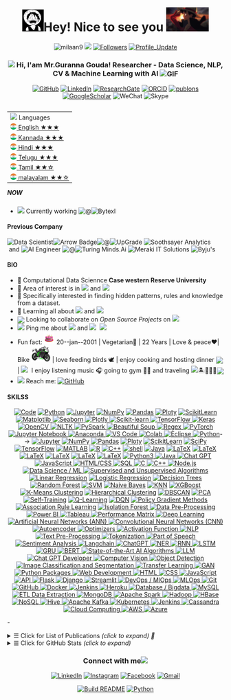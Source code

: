<h1 align="center"> <img src="https://github.com/Mouneshgouda/Mouneshgouda/blob/main/de061af8b29c72b745e3fd3f5e16d4ab.png" width="50"/>Hey! Nice to see you  <img src="https://github.com/Mouneshgouda/Mouneshgouda/blob/main/luffy-wano.gif" width="99"/></h1>

<p align="center"> 
    <img src="https://komarev.com/ghpvc/?username=milaan9" alt="milaan9"/>       
    <!--<a href="https://github.com/milaan9?tab=repositories" target="_blank"><img src="https://badges.pufler.dev/repos/milaan9" alt="Repos"/></a>--> 
    <!--<img src="https://badges.pufler.dev/years/milaan9" alt="Active_Years"/>-->  
    <!--<a href="https://github.com/milaan9/milaan9" target="_blank"><img src="https://badges.pufler.dev/commits/monthly/milaan9" alt="commits"/>--> 
    <a href="https://github.com/milaan9/milaan9/pulse" alt="Activity"><img src="https://img.shields.io/github/commit-activity/m/milaan9/milaan9" /></a>
    <a href="https://github.com/milaan9?tab=followers"><img alt="Followers" src="https://img.shields.io/github/followers/milaan9?color=4C1&logo=github"></a>
    <a href="https://github.com/milaan9/milaan9" target="_blank"><img alt="Profile_Update" src="https://img.shields.io/github/last-commit/milaan9/milaan9?label=Profile%20update&style=fflat-square"></a>
    <!--<a href="https://github.com/milaan9" target="_blank"><img alt="milaan9" src="https://badges.pufler.dev/visits/milaan9/milaan9?logo=GitHub&label=visits&color=success&logoColor=white&style=flat-square"/></a>-->
    <!--<img src="https://badges.pufler.dev/gists/milaan9" alt="milaan9"/>-->
    <!--<img src="https://readme-jokes.vercel.app/api" alt="milaan9"/>-->
</p> 


<h3 align="center"> 
    <img src="https://media.giphy.com/media/hvRJCLFzcasrR4ia7z/giphy.gif" width="21"></a> Hi, I'am Mr.Guranna Gouda! Researcher - Data Science, NLP, CV & Machine Learning with AI <img align="center" alt="GIF" width="30"  src="https://media.giphy.com/media/H6KusZ8pzxtyymblnE/giphy.gif" width="36"/>
</h3> 

<p align="center">   

</p> 
<p align="center"> 
    <a href="https://github.com/Gurupatil0003" target="_blank"><img alt="GitHub" src="https://img.shields.io/badge/-@Gurupatil0003-181717?style=flat-square&logo=GitHub&logoColor=white"></a>
    <a href="https://www.linkedin.com/in/guranna-gouda-039870228/" target="_blank"><img alt="LinkedIn" src="https://img.shields.io/badge/-Guranna Gouda-0077B5?style=flat-square&logo=Linkedin&logoColor=white"></a>
    <a href="https://www.researchgate.net/profile/Milan-Parmar" target="_blank"><img alt="ResearchGate" src="https://img.shields.io/badge/-Guranna&#8208;Gouda-00CCBB?style=flat-square&logo=ResearchGate&logoColor=white"></a>
    <a href="https://orcid.org/0000-0002-7596-407X" target="_blank"><img alt="ORCID" src="https://img.shields.io/badge/-Guranna Gouda0000&#8208;0002&#8208;7596&#8208;407X-A6CE39?style=flat-square&logo=ORCID&logoColor=white"></a>
    <a href="https://publons.com/researcher/3190369/milan-parmar" target="_blank"><img alt="publons" src="https://img.shields.io/badge/-Guranna Gouda-336699?style=flat-square&logo=PUBLONS&logoColor=white"></a>
    <a href="https://scholar.google.com/citations?user=TV396CYAAAAJ&hl=en" target="_blank"><img alt="GoogleScholar" src="https://img.shields.io/badge/-Guranna Gouda-4885ED?style=flat-square&logo=Google-Scholar&logoColor=white"></a>
    <img alt="WeChat" src="https://img.shields.io/badge/-Gurupatil0003-4C1?style=flat-square&logo=wechat&logoColor=white"></a>
    <img alt="Skype" src="https://img.shields.io/badge/Gurupatil0003-blue?flat-square&logo=skype&logoColor=white"></a>
     <!--<a href="https://scholar.google.com/citations?user=TV396CYAAAAJ&hl=en" target="_blank"><img alt="Portfolio" src="https://img.shields.io/badge/-portfolio-%23?colorB=orange&style=flat-square&logo=&logoColor=white"></a>-->
    <!--<a href="https://milaan9.github.io/" target="_blank"><img alt="Portfolio" src="https://img.shields.io/badge/portfolio-web-%23.svg?colorB=orange&style=flat&&logo=&logoColor=white%22"></a>-->
    <!--<img alt="WeChat" src="https://img.shields.io/static/v1?label=WeChat&message=milaanparmar9&color=7BB32E&logo=wechat"/>-->
    <!--<img alt="QQ" src="https://img.shields.io/badge/QQ -3086215265-0099ff?style=fflat-square&labelColor=FFD43B"></a>-->
    <!--<img alt="mobile" src="https://img.shields.io/badge/📱 -+8613756537093-white?style=fflat-square&labelColor=white"></a>-->
    <!--<a href="https://wa.me/+79041599690" target="_blank"><img alt="WhatssApp" src="https://img.shields.io/badge/WhatsApp-%25D366.svg?&style=flat-square&logo=whatsapp&logoColor=white"></a>-->
</p> 

<table align="right">
    <tr><td><img src="https://github.com/milaan9/milaan9/blob/main/3898082.svg" width="25"> Languages</a></td></tr>
    <tr><td><a href="README.md"><img src="https://github.com/Gurupatil0003/Gurupatil0003/blob/main/3909444.png" height="15"> English ★★★</a></td></tr>
    <tr><td><a href="README_pt.md"><img src="https://github.com/Gurupatil0003/Gurupatil0003/blob/main/3909444.png" height="15"> Kannada ★★★</a></td></tr>
    <tr><td><a href="README_pt.md"><img src="https://github.com/Gurupatil0003/Gurupatil0003/blob/main/3909444.png" height="15"> Hindi ★★★</a></td></tr>
    <tr><td><a href="README_pt.md"><img src="https://github.com/Gurupatil0003/Gurupatil0003/blob/main/3909444.png" height="15"> Telugu ★★★</a></td></tr>
    <tr><td><a href="README_pt.md"><img src="https://github.com/Gurupatil0003/Gurupatil0003/blob/main/3909444.png" height="15"> Tamil ★★☆</a></td></tr>
    <tr><td><a href="README_pt.md"><img src="https://github.com/Gurupatil0003/Gurupatil0003/blob/main/3909444.png" height="15"> malayalam ★★☆</a></td></tr>

</table>


##### NOW
- <img src="https://github.com/TheDudeThatCode/TheDudeThatCode/blob/master/Assets/Developer.gif" width="28"> Currently working <img alt="@" src="https://img.shields.io/badge/@-lightgrey?style=flat-square"><img alt="Bytexl" src="https://img.shields.io/badge/Bytexl-3498DB?style=flat-square"> 

#### Previous Company
<img alt="Data Scientist" src="https://img.shields.io/badge/-Data%20Scientist-4E4E4E?style=flat-square&logo=data&logoColor=white"><img alt="Arrow Badge" src="https://img.shields.io/badge/→-3498DB?style=flat-square"><img alt="@" src="https://img.shields.io/badge/@-lightgrey?style=flat-square"><img alt="UpGrade" src="https://img.shields.io/badge/UpGrade-3498DB?style=flat-square"> <img alt="Soothsayer Analytics" src="https://img.shields.io/badge/-Soothsayer%20Analytics-3498DB?style=flat-square&logo=data&logoColor=white">&nbsp;and&nbsp;<img alt="AI Engineer" src="https://img.shields.io/badge/-AI%20Engineer-3498DB?style=flat-square&logo=ai&logoColor=white">&nbsp;<img alt="@" src="https://img.shields.io/badge/@-lightgrey?style=flat-square"><img alt="Turing Minds.Ai" src="https://img.shields.io/badge/-Turing%20Minds.Ai-4DB6AC?style=flat-square&logo=ai&logoColor=white"> <img alt="Meraki IT Solutions" src="https://img.shields.io/badge/Meraki%20IT%20Solutions-3498DB?style=flat-square"> <img alt="Byju's" src="https://img.shields.io/badge/Byju's-3498DB?style=flat-square"></a>


#### BIO

- 🏢 Computational Data Sciennce **Case western Reserve University**
- 🔭 Area of interest is in <img src="https://img.shields.io/badge/Pattern Recognition-green"> and <img src="https://img.shields.io/badge/Anomaly Identification-red">
- 🎯 Specifically interested in finding hidden patterns, rules and knowledge from a dataset.
- 🌱 Learning all about <img src="https://img.shields.io/badge/Artificial Intelligence-brown"> and <img src="https://img.shields.io/badge/Cyber Security-008080">
- <img align ='center' width ='27' src='https://media.giphy.com/media/LnQjpWaON8nhr21vNW/giphy.gif'> Looking to collaborate on *Open Source Projects* on <img src="https://img.shields.io/badge/Machine Learning-blue">
- <img src="https://github.com/SP-XD/SP-XD/blob/main/images/message.gif?raw=true" width="25"/> Ping me about <img src="https://img.shields.io/badge/Data Mining-yellow"> and <img src="https://img.shields.io/badge/Data Visualization-purple">
&nbsp;<img src="https://github.com/SP-XD/SP-XD/blob/main/images/lightning.gif?raw=true" width="12"/>&nbsp;&nbsp;
- Fun fact: <img src="https://github.com/Mouneshgouda/Mouneshgouda/blob/main/1307b8153968f6e9ce1020db5bab41e7.gif" width="25"/> 20--jan--2001 | Vegetarian🌿 | 22 Years | Love & peace❤️| Bike <img src="https://github.com/Gurupatil0003/Gurupatil0003/blob/main/Motorcycle-Bike.png" width="45"/>
 | love feeding birds 🕊 | enjoy cooking and hosting dinner <img align ='center' width ='20' src='https://media2.giphy.com/media/UQDSBzfyiBKvgFcSTw/giphy.gif?cid=ecf05e47p3cd513axbek3f56ti3jzizq8hincw20jauyyfyw&rid=giphy.gif'> |
 <img src="https://emojis.slackmojis.com/emojis/images/1621024394/39092/cat-roll.gif?1621024394" width="20" />&nbsp; I enjoy listening music 🎧 going to gym 🏋️‍♂️  and traveling <img src="https://media.giphy.com/media/VgCDAzcKvsR6OM0uWg/giphy.gif" width="30">🏝️🗻🌄🗿<img align ='center' width ='20' src="https://github.com/TheDudeThatCode/TheDudeThatCode/blob/master/Assets/Earth.gif" width="18">
- <img src="https://github.com/SP-XD/SP-XD/blob/main/images/letterbox.gif?raw=true" width="25"/> Reach me: <a href="mailto:gurupatil327@gmail.com" target="_blank"><img alt="GitHub" src="https://img.shields.io/badge/-gurupatil327@gmail.com-c14438?style=flat-square&logo=Gmail&logoColor=white"></a>


#### SKILSS
<p align="center">
    <a href="https://github.com/milaan9?tab=repositories" target="_blank"><img alt="Code" src="https://img.shields.io/badge/-code-000000?style=flat-square&logo=Plex&logoColor=white"></a>
    <a href="https://github.com/milaan9?tab=repositories&language=python" target="_blank"><img alt="Python" src="https://img.shields.io/badge/Python-FFD43B?style=flat-square&logo=python&logoColor=darkgreen"></a>
    <!--<a href="https://github.com/milaan9?tab=repositories&language=python" target="_blank"><img alt="Python" src="https://img.shields.io/badge/Python-★★★-lightgrey?style=flat-square&labelColor=FFD43B&logo=python&logoColor=darkgreen"></a>-->
    <a href="https://github.com/milaan9?tab=repositories&language=Jupyter Notebook" target="_blank"><img alt="Jupyter" src="https://img.shields.io/badge/Jupyter-F37626.svg?&style=flat-square&logo=Jupyter&logoColor=white"></a>
    <a href="https://github.com/Mouneshgouda" target="_blank"><img alt="NumPy" src="https://img.shields.io/badge/Numpy-777BB4?style=flat-square&logo=numpy&logoColor=white"></a>
    <a href="https://github.com/milaan9/10_Python_Pandas_Module" target="_blank"><img alt="Pandas" src="https://img.shields.io/badge/Pandas-2C2D72?style=flat-square&logo=pandas&logoColor=white"></a>
    <a href="https://github.com/milaan9/11_Python_Matplotlib_Module" target="_blank"><img alt="Ploty" src="https://img.shields.io/badge/Plotly-%233F4F75?style=flat-square&logo=plotly&logoColor=white"></a>
    <a href="https://github.com/milaan9/Python_Decision_Tree_and_Random_Forest" target="_blank"><img alt="ScikitLearn" src="https://img.shields.io/badge/scikit_learn-F7931E?style=flat-square&logo=scikit-learn&logoColor=white"></a>

<!-- Example for Matplotlib -->
<a href="https://github.com/Gurupatil0003" target="_blank">
<img alt="Matplotlib" src="https://img.shields.io/badge/-Matplotlib-11557C?style=flat-square&logo=matplotlib&logoColor=white">
</a>

<!-- Example for Seaborn -->
<a href="https://github.com/Gurupatil0003" target="_blank"> 
<img alt="Seaborn" src="https://img.shields.io/badge/-Seaborn-4EABD1?style=flat-square&logo=seaborn&logoColor=white">
</a>

<!-- Example for Plotly -->
<a href="https://github.com/Gurupatil0003" target="_blank">
<img alt="Plotly" src="https://img.shields.io/badge/-Plotly-3F4F75?style=flat-square&logo=plotly&logoColor=white">
</a>

<!-- Example for Scikit-learn -->
<a href="https://github.com/Gurupatil0003" target="_blank">
<img alt="Scikit-learn" src="https://img.shields.io/badge/-Scikit%20Learn-F7931E?style=flat-square&logo=scikit-learn&logoColor=white">
</a>

<!-- Example for TensorFlow -->
<a href="#" target="_blank">
<img alt="TensorFlow" src="https://img.shields.io/badge/-TensorFlow-FF6F61?style=flat-square&logo=tensorflow&logoColor=white">
</a>

<!-- Example for Keras -->
<a href="https://github.com/Gurupatil0003" target="_blank">
<img alt="Keras" src="https://img.shields.io/badge/-Keras-D00000?style=flat-square&logo=keras&logoColor=white">
</a>

<!-- Example for OpenCV -->
<a href="https://github.com/Gurupatil0003" target="_blank">
<img alt="OpenCV" src="https://img.shields.io/badge/-OpenCV-5C3EE8?style=flat-square&logo=opencv&logoColor=white">
</a>


<!-- Example for NLTK -->
<a href="https://github.com/Gurupatil0003" target="_blank">
<img alt="NLTK" src="https://img.shields.io/badge/-NLTK-4E4E4E?style=flat-square&logo=nltk&logoColor=white">
</a>

<!-- Example for PySpark -->
<a href="https://github.com/Gurupatil0003" target="_blank">
<img alt="PySpark" src="https://img.shields.io/badge/-PySpark-E25A1C?style=flat-square&logo=apache-spark&logoColor=white">
</a>

<!-- Example for Beautiful Soup -->
<a href="https://github.com/Gurupatil0003" target="_blank">
  <img alt="Beautiful Soup" src="https://img.shields.io/badge/-Beautiful%20Soup-4E4E4E?style=flat-square&logo=python&logoColor=white">
</a>

<!-- Example for Regex -->
<a href="https://github.com/Gurupatil0003" target="_blank">
  <img alt="Regex" src="https://img.shields.io/badge/-Regex-4E4E4E?style=flat-square&logo=python&logoColor=white">
</a>

<!-- Example for PyTorch -->
<a href="https://github.com/Gurupatil0003" target="_blank">
  <img alt="PyTorch" src="https://img.shields.io/badge/-PyTorch-EE4C2C?style=flat-square&logo=pytorch&logoColor=white">
</a>

<!-- Example for Jupyter Notebook -->
<a href="https://github.com/Gurupatil0003" target="_blank">
  <img alt="Jupyter Notebook" src="https://img.shields.io/badge/-Jupyter%20Notebook-F37626?style=flat-square&logo=jupyter&logoColor=white">
</a>

<!-- Example for Anaconda -->
<a href="https://github.com/Gurupatil0003" target="_blank">
  <img alt="Anaconda" src="https://img.shields.io/badge/-Anaconda-44A833?style=flat-square&logo=anaconda&logoColor=white">
</a>

<!-- Example for VS Code -->
<a href="https://github.com/Gurupatil0003" target="_blank">
  <img alt="VS Code" src="https://img.shields.io/badge/-VS%20Code-007ACC?style=flat-square&logo=visual%20studio%20code&logoColor=white">
</a>

<!-- Example for Colab -->
<a href="https://github.com/Gurupatil0003" target="_blank">
  <img alt="Colab" src="https://img.shields.io/badge/-Colab-F9AB00?style=flat-square&logo=google%20colab&logoColor=white">
</a>

<!-- Example for Eclipse -->
<a href="https://github.com/Gurupatil0003" target="_blank">
  <img alt="Eclipse" src="https://img.shields.io/badge/-Eclipse-2C3E50?style=flat-square&logo=eclipse&logoColor=white">
</a>
<a href="https://github.com/Gurupatil0003" target="_blank"><img alt="Python" src="https://img.shields.io/badge/Python-★★★-lightgrey?style=flat-square&labelColor=FFD43B&logo=python&logoColor=darkgreen"></a>-->
    <a href="https://github.com/Gurupatil0003?tab=repositories&language=Jupyter Notebook" target="_blank"><img alt="Jupyter" src="https://img.shields.io/badge/Jupyter-F37626.svg?&style=flat-square&logo=Jupyter&logoColor=white"></a>
    <a href="https://github.com/Gurupatil0003" target="_blank"><img alt="NumPy" src="https://img.shields.io/badge/Numpy-777BB4?style=flat-square&logo=numpy&logoColor=white"></a>
    <a href="https://github.com/Gurupatil0003/10_Python_Pandas_Module" target="_blank"><img alt="Pandas" src="https://img.shields.io/badge/Pandas-2C2D72?style=flat-square&logo=pandas&logoColor=white"></a>
    <a href="https://github.com/Gurupatil0003/11_Python_Matplotlib_Module" target="_blank"><img alt="Ploty" src="https://img.shields.io/badge/Plotly-%233F4F75?style=flat-square&logo=plotly&logoColor=white"></a>
    <a href="https://github.com/Gurupatil0003/Python_Decision_Tree_and_Random_Forest" target="_blank"><img alt="ScikitLearn" src="https://img.shields.io/badge/scikit_learn-F7931E?style=flat-square&logo=scikit-learn&logoColor=white"></a>
    <a href="https://github.com/Gurupatil0003/93_Python_Data_Analytics_Projects" target="_blank"><img alt="SciPy" src="https://img.shields.io/badge/SciPy-%230C55A5?style=flat-square&logo=scipy&logoColor=white"></a>
    <a href="https://github.com/Gurupatil0003/93_Python_Data_Analytics_Projects" target="_blank"><img alt="TensorFlow" src="https://img.shields.io/badge/TensorFlow-FF6F00?style=flat-square&logo=TensorFlow&logoColor=white"></a>    
    <a href="https://github.com/Gurupatil0003?tab=repositories&language=matlab" target="_blank"><img alt="MATLAB" src="https://img.shields.io/badge/-MATLAB-fb4f14?style=flat-square&logo=Mathworks&logoColor=white"></a>
    <a href="https://github.com/Gurupatil0003?tab=repositories&language=r" target="_blank"><img alt="R" src="https://img.shields.io/badge/-R-276DC3?style=flat-square&logo=R&logoColor=white"></a>
    <a href="https://github.com/Gurupatil0003?tab=repositories&language=c%2B%2B" target="_blank"><img alt="C++" src="https://img.shields.io/badge/-C%2B%2B-00599C?style=flat-square&logo=C%2B%2B&logoColor=white"></a>
    <a href="https://github.com/Gurupatil0003?tab=repositories&language=shell" target="_blank"><img alt="shell" src="https://img.shields.io/badge/-shell-5391FE?style=flat-square&logo=PowerShell&logoColor=white"></a>   
    <a href="https://github.com/Gurupatil0003?tab=repositories&language=TeX" target="_blank"><img alt="Java" src="https://img.shields.io/badge/-LaTeX-008080?style=flat-square&logo=LaTeX&logoColor=white"></a>
    <a href="https://github.com/milaan9?tab=repositories&language=TeX" target="_blank"><img alt="LaTeX" src="https://img.shields.io/badge/Hadoop-%232A73CC?style=flat-square&logo=apache-hadoop&logoColor=white"></a>
    <a href="https://github.com/milaan9?tab=repositories&language=TeX" target="_blank"><img alt="LaTeX" src="https://img.shields.io/badge/Spark-%23E25A1C?style=flat-square&logo=apache-spark&logoColor=white"></a>
    <a href="https://github.com/milaan9?tab=repositories&language=TeX" target="_blank"><img alt="LaTeX" src="https://img.shields.io/badge/JavaScript-%23323330?style=flat-square&logo=javascript&logoColor=F7DF1E"></a>
    <a href="https://github.com/milaan9?tab=repositories&language=TeX" target="_blank"><img alt="LaTeX" src="https://img.shields.io/badge/CV-%233776AB?style=flat-square&logo=computer-vision&logoColor=white"></a>
    <a href="https://github.com/milaan9?tab=repositories&language=TeX" target="_blank"><img alt="LaTeX" src="https://img.shields.io/badge/LSTM-%23FF6F61?style=flat-square&logo=lstm&logoColor=white"></a>
    <a href="https://github.com/milaan9?tab=repositories&language=TeX" target="_blank"><img alt="LaTeX" src="https://img.shields.io/badge/LLM-%2344BFC8?style=flat-square&logo=llm&logoColor=white"></a>
    <!-- Example for Python3 -->
<a href="https://github.com/Gurupatil0003?tab=repositories&language=python" target="_blank">
  <img alt="Python3" src="https://img.shields.io/badge/-Python3-3776AB?style=flat-square&logo=python&logoColor=white">
</a>

<!-- Example for Java -->
<a href="https://github.com/Gurupatil0003?tab=repositories&language=java" target="_blank">
  <img alt="Java" src="https://img.shields.io/badge/-Java-007396?style=flat-square&logo=java&logoColor=white">
</a>

<!-- Repeat the structure for other technologies and skills -->

<!-- Example for Chat GPT -->
<a href="https://github.com/Gurupatil0003?tab=repositories&language=python" target="_blank">
  <img alt="Chat GPT" src="https://img.shields.io/badge/-Chat%20GPT-4DB6AC?style=flat-square&logo=python&logoColor=white">
</a>

<!-- Example for JavaScript -->
<a href="https://github.com/Gurupatil0003?tab=repositories&language=javascript" target="_blank">
  <img alt="JavaScript" src="https://img.shields.io/badge/-JavaScript-F7DF1E?style=flat-square&logo=javascript&logoColor=black">
</a>

<!-- Example for HTML/CSS -->
<a href="https://github.com/Gurupatil0003?tab=repositories&language=html" target="_blank">
  <img alt="HTML/CSS" src="https://img.shields.io/badge/-HTML%2FCSS-E34F26?style=flat-square&logo=html5&logoColor=white">
</a>

<!-- Example for SQL -->
<a href="https://github.com/Gurupatil0003?tab=repositories&language=sql" target="_blank">
  <img alt="SQL" src="https://img.shields.io/badge/-SQL-4479A1?style=flat-square&logo=postgresql&logoColor=white">
</a>

<!-- Repeat the structure for other technologies and skills -->

<!-- Example for C -->
<a href="https://github.com/Gurupatil0003?tab=repositories&language=c" target="_blank">
  <img alt="C" src="https://img.shields.io/badge/-C-A8B9CC?style=flat-square&logo=c&logoColor=black">
</a>

<!-- Example for C++ -->
<a href="https://github.com/Gurupatil0003?tab=repositories&language=cpp" target="_blank">
  <img alt="C++" src="https://img.shields.io/badge/-C++-00599C?style=flat-square&logo=cplusplus&logoColor=white">
</a>

<!-- Example for Node.js -->
<a href="https://github.com/Gurupatil0003?tab=repositories&language=nodejs" target="_blank">
  <img alt="Node.js" src="https://img.shields.io/badge/-Node.js-339933?style=flat-square&logo=node.js&logoColor=white">
</a>

<!-- Example for Data Science / Machine Learning -->
<a href="#" target="_blank">
  <img alt="Data Science / ML" src="https://img.shields.io/badge/-Data%20Science%20%2F%20ML-3498DB?style=flat-square&logo=python&logoColor=white">
</a>
<!-- Example for Supervised and Unsupervised Algorithms -->
<a href="#" target="_blank">
  <img alt="Supervised and Unsupervised Algorithms" src="https://img.shields.io/badge/-Supervised%20and%20Unsupervised%20Algorithms-4DB6AC?style=flat-square&logo=machine%20learning&logoColor=white">
</a>
<a href="#" target="_blank"><img alt="Linear Regression" src="https://img.shields.io/badge/-Linear%20Regression-3498DB?style=flat-square&logo=python&logoColor=white"></a>
<a href="#" target="_blank"><img alt="Logistic Regression" src="https://img.shields.io/badge/-Logistic%20Regression-4DB6AC?style=flat-square&logo=python&logoColor=white"></a>
<a href="#" target="_blank"><img alt="Decision Trees" src="https://img.shields.io/badge/-Decision%20Trees-2ECC71?style=flat-square&logo=python&logoColor=white"></a>
<a href="#" target="_blank"><img alt="Random Forest" src="https://img.shields.io/badge/-Random%20Forest-27AE60?style=flat-square&logo=python&logoColor=white"></a>
<a href="#" target="_blank"><img alt="SVM" src="https://img.shields.io/badge/-SVM-F39C12?style=flat-square&logo=python&logoColor=white"></a>
<a href="#" target="_blank"><img alt="Naive Bayes" src="https://img.shields.io/badge/-Naive%20Bayes-F7DC6F?style=flat-square&logo=python&logoColor=black"></a>
<a href="#" target="_blank"><img alt="KNN" src="https://img.shields.io/badge/-KNN-884EA0?style=flat-square&logo=python&logoColor=white"></a>
<a href="#" target="_blank"><img alt="XGBoost" src="https://img.shields.io/badge/-XGBoost-6A1B9A?style=flat-square&logo=xgboost&logoColor=white"></a>
<a href="#" target="_blank"><img alt="K-Means Clustering" src="https://img.shields.io/badge/-K--Means%20Clustering-3498DB?style=flat-square&logo=python&logoColor=white"></a>
<a href="#" target="_blank"><img alt="Hierarchical Clustering" src="https://img.shields.io/badge/-Hierarchical%20Clustering-2ECC71?style=flat-square&logo=python&logoColor=white"></a>
<a href="#" target="_blank"><img alt="DBSCAN" src="https://img.shields.io/badge/-DBSCAN-27AE60?style=flat-square&logo=python&logoColor=white"></a>
<a href="#" target="_blank"><img alt="PCA" src="https://img.shields.io/badge/-PCA-F39C12?style=flat-square&logo=python&logoColor=white"></a>
<a href="#" target="_blank"><img alt="Self-Training" src="https://img.shields.io/badge/-Self--Training-6A1B9A?style=flat-square&logo=python&logoColor=white"></a>
<a href="#" target="_blank"><img alt="Q-Learning" src="https://img.shields.io/badge/-Q--Learning-2ECC71?style=flat-square&logo=python&logoColor=white"></a>
<a href="#" target="_blank"><img alt="DQN" src="https://img.shields.io/badge/-DQN-27AE60?style=flat-square&logo=python&logoColor=white"></a>
<a href="#" target="_blank"><img alt="Policy Gradient Methods" src="https://img.shields.io/badge/-Policy%20Gradient%20Methods-F39C12?style=flat-square&logo=python&logoColor=white"></a>
<a href="#" target="_blank"><img alt="Association Rule Learning" src="https://img.shields.io/badge/-Association%20Rule%20Learning-884EA0?style=flat-square&logo=python&logoColor=white"></a>
<a href="#" target="_blank"><img alt="Isolation Forest" src="https://img.shields.io/badge/-Isolation%20Forest-6A1B9A?style=flat-square&logo=python&logoColor=white"></


<!-- Example for Data Pre-Processing -->
<a href="#" target="_blank">
  <img alt="Data Pre-Processing" src="https://img.shields.io/badge/-Data%20Pre%20Processing-3498DB?style=flat-square&logo=data&logoColor=white">
</a>
<!-- Example for Power BI -->
<a href="#" target="_blank">
  <img alt="Power BI" src="https://img.shields.io/badge/-Power%20BI-F2C811?style=flat-square&logo=power-bi&logoColor=black">
</a>
<!-- Example for Tableau -->
<a href="#" target="_blank">
  <img alt="Tableau" src="https://img.shields.io/badge/-Tableau-E97627?style=flat-square&logo=tableau&logoColor=white">
</a>

<!-- Example for Performance Matrix -->
<a href="#" target="_blank">
  <img alt="Performance Matrix" src="https://img.shields.io/badge/-Performance%20Matrix-2C3E50?style=flat-square&logo=performance&logoColor=white">
</a>

<!-- Example for Deep Learning -->
<a href="#" target="_blank">
  <img alt="Deep Learning" src="https://img.shields.io/badge/-Deep%20Learning-FF6F61?style=flat-square&logo=python&logoColor=white">
</a>
<!-- Example for Artificial Neural Networks (ANN) -->
<a href="#" target="_blank">
  <img alt="Artificial Neural Networks (ANN)" src="https://img.shields.io/badge/-ANN-FF6F61?style=flat-square&logo=neural%20network&logoColor=white">
</a>

<!-- Example for Convolutional Neural Networks (CNN) -->
<a href="#" target="_blank">
  <img alt="Convolutional Neural Networks (CNN)" src="https://img.shields.io/badge/-CNN-3498DB?style=flat-square&logo=neural%20network&logoColor=white">
</a>

<!-- Example for Autoencoder -->
<a href="#" target="_blank">
  <img alt="Autoencoder" src="https://img.shields.io/badge/-Autoencoder-2C3E50?style=flat-square&logo=neural%20network&logoColor=white">
</a>

<!-- Example for Optimizers -->
<a href="#" target="_blank">
  <img alt="Optimizers" src="https://img.shields.io/badge/-Optimizers-4DB6AC?style=flat-square&logo=neural%20network&logoColor=white">
</a>

<!-- Example for Activation Function -->
<a href="#" target="_blank">
  <img alt="Activation Function" src="https://img.shields.io/badge/-Activation%20Function-F7DF1E?style=flat-square&logo=neural%20network&logoColor=black">
</a>

<!-- Repeat the structure for the remaining technologies and skills -->

<!-- Example for NLP -->
<a href="#" target="_blank">
  <img alt="NLP" src="https://img.shields.io/badge/-NLP-4DB6AC?style=flat-square&logo=natural%20language%20processing&logoColor=white">
</a>
<!-- Example for Text Pre-Processing -->
<a href="#" target="_blank">
  <img alt="Text Pre-Processing" src="https://img.shields.io/badge/-Text%20Pre%20Processing-3498DB?style=flat-square&logo=nlp&logoColor=white">
</a>

<!-- Example for Tokenization -->
<a href="#" target="_blank">
  <img alt="Tokenization" src="https://img.shields.io/badge/-Tokenization-2C3E50?style=flat-square&logo=nlp&logoColor=white">
</a>

<!-- Example for Part of Speech -->
<a href="#" target="_blank">
  <img alt="Part of Speech" src="https://img.shields.io/badge/-Part%20of%20Speech-4DB6AC?style=flat-square&logo=nlp&logoColor=white">
</a>

<!-- Example for Sentiment Analysis -->
<a href="#" target="_blank">
  <img alt="Sentiment Analysis" src="https://img.shields.io/badge/-Sentiment%20Analysis-F7DC6F?style=flat-square&logo=nlp&logoColor=black">
</a>

<!-- Example for Langchain -->
<a href="#" target="_blank">
  <img alt="Langchain" src="https://img.shields.io/badge/-Langchain-3498DB?style=flat-square&logo=nlp&logoColor=white">
</a>

<!-- Example for ChatGPT -->
<a href="#" target="_blank">
  <img alt="ChatGPT" src="https://img.shields.io/badge/-ChatGPT-3498DB?style=flat-square&logo=nlp&logoColor=white">
</a>

<!-- Example for Named Entity Recognition (NER) -->
<a href="#" target="_blank">
  <img alt="NER" src="https://img.shields.io/badge/-NER-2C3E50?style=flat-square&logo=nlp&logoColor=white">
</a>

<!-- Example for Recurrent Neural Network (RNN) -->
<a href="#" target="_blank">
  <img alt="RNN" src="https://img.shields.io/badge/-RNN-4DB6AC?style=flat-square&logo=neural%20network&logoColor=white">
</a>

<!-- Example for Long Short-Term Memory (LSTM) -->
<a href="#" target="_blank">
  <img alt="LSTM" src="https://img.shields.io/badge/-LSTM-3498DB?style=flat-square&logo=neural%20network&logoColor=white">
</a>

<!-- Example for Gated Recurrent Unit (GRU) -->
<a href="#" target="_blank">
  <img alt="GRU" src="https://img.shields.io/badge/-GRU-2C3E50?style=flat-square&logo=neural%20network&logoColor=white">
</a>

<!-- Example for BERT -->
<a href="#" target="_blank">
  <img alt="BERT" src="https://img.shields.io/badge/-BERT-4DB6AC?style=flat-square&logo=nlp&logoColor=white">
</a>

<!-- Example for State-of-the-Art AI Algorithms -->
<a href="#" target="_blank">
  <img alt="State-of-the-Art AI Algorithms" src="https://img.shields.io/badge/-State%20of%20the%20Art%20AI%20Algorithms-F7DC6F?style=flat-square&logo=nlp&logoColor=black">
</a>

<!-- Example for LLM (Large Language Model) -->
<a href="#" target="_blank">
  <img alt="LLM" src="https://img.shields.io/badge/-LLM-3498DB?style=flat-square&logo=nlp&logoColor=white">
</a>

<!-- Example for Chat GPT Developer -->
<a href="#" target="_blank">
  <img alt="Chat GPT Developer" src="https://img.shields.io/badge/-Chat%20GPT%20Developer-2C3E50?style=flat-square&logo=nlp&logoColor=white">
</a>



<!-- Example for Computer Vision -->
<a href="#" target="_blank">
  <img alt="Computer Vision" src="https://img.shields.io/badge/-Computer%20Vision-2C3E50?style=flat-square&logo=opencv&logoColor=white">
</a>
<!-- Example for Object Detection -->
<a href="#" target="_blank">
  <img alt="Object Detection" src="https://img.shields.io/badge/-Object%20Detection-E74C3C?style=flat-square&logo=computer%20vision&logoColor=white">
</a>

<!-- Example for Image Classification and Segmentation -->
<a href="#" target="_blank">
  <img alt="Image Classification and Segmentation" src="https://img.shields.io/badge/-Image%20Classification%20and%20Segmentation-3498DB?style=flat-square&logo=computer%20vision&logoColor=white">
</a>

<!-- Example for Transfer Learning -->
<a href="#" target="_blank">
  <img alt="Transfer Learning" src="https://img.shields.io/badge/-Transfer%20Learning-2C3E50?style=flat-square&logo=computer%20vision&logoColor=white">
</a>

<!-- Example for Generative Adversarial Networks (GAN) -->
<a href="#" target="_blank">
  <img alt="GAN" src="https://img.shields.io/badge/-GAN-F7DC6F?style=flat-square&logo=computer%20vision&logoColor=black">
</a>

<!-- Repeat the structure for the remaining technologies and skills -->
<!-- Example for Python Packages -->
<a href="#" target="_blank">
  <img alt="Python Packages" src="https://img.shields.io/badge/-Python%20Packages-3776AB?style=flat-square&logo=python&logoColor=white">
</a>

<!-- Example for Web Development -->
<a href="#" target="_blank">
  <img alt="Web Development" src="https://img.shields.io/badge/-Web%20Development-3498DB?style=flat-square&logo=html5&logoColor=white">
</a>
<!-- Example for HTML -->
<a href="#" target="_blank">
  <img alt="HTML" src="https://img.shields.io/badge/-HTML-E34F26?style=flat-square&logo=html5&logoColor=white">
</a>

<!-- Example for CSS -->
<a href="#" target="_blank">
  <img alt="CSS" src="https://img.shields.io/badge/-CSS-1572B6?style=flat-square&logo=css3&logoColor=white">
</a>

<!-- Example for JavaScript -->
<a href="#" target="_blank">
  <img alt="JavaScript" src="https://img.shields.io/badge/-JavaScript-F7DF1E?style=flat-square&logo=javascript&logoColor=black">
</a>
<!-- Example for API -->
<a href="#" target="_blank">
  <img alt="API" src="https://img.shields.io/badge/-API-009688?style=flat-square&logo=api&logoColor=white">
</a>

<!-- Example for Flask -->
<a href="#" target="_blank">
  <img alt="Flask" src="https://img.shields.io/badge/-Flask-000000?style=flat-square&logo=flask&logoColor=white">
</a>

<!-- Example for Django -->
<a href="#" target="_blank">
  <img alt="Django" src="https://img.shields.io/badge/-Django-092E20?style=flat-square&logo=django&logoColor=white">
</a>

<!-- Example for Streamlit -->
<a href="#" target="_blank">
  <img alt="Streamlit" src="https://img.shields.io/badge/-Streamlit-FF4E00?style=flat-square&logo=streamlit&logoColor=white">
</a>

<!-- Example for DevOps and MlOps -->
<a href="#" target="_blank">
  <img alt="DevOps / MlOps" src="https://img.shields.io/badge/-DevOps%20%2F%20MlOps-2C3E50?style=flat-square&logo=devops&logoColor=white">
</a>
<!-- Example for MLOps -->
<a href="#" target="_blank">
  <img alt="MLOps" src="https://img.shields.io/badge/-MLOps-FF6F61?style=flat-square&logo=machine%20learning&logoColor=white">
</a>

<!-- Example for Git -->
<a href="#" target="_blank">
  <img alt="Git" src="https://img.shields.io/badge/-Git-F05032?style=flat-square&logo=git&logoColor=white">
</a>

<!-- Example for GitHub -->
<a href="#" target="_blank">
  <img alt="GitHub" src="https://img.shields.io/badge/-GitHub-181717?style=flat-square&logo=github&logoColor=white">
</a>

<!-- Example for Docker -->
<a href="#" target="_blank">
  <img alt="Docker" src="https://img.shields.io/badge/-Docker-2496ED?style=flat-square&logo=docker&logoColor=white">
</a>

<!-- Example for Jenkins -->
<a href="#" target="_blank">
  <img alt="Jenkins" src="https://img.shields.io/badge/-Jenkins-D24939?style=flat-square&logo=jenkins&logoColor=white">
</a>

<!-- Example for Heroku -->
<a href="#" target="_blank">
  <img alt="Heroku" src="https://img.shields.io/badge/-Heroku-430098?style=flat-square&logo=heroku&logoColor=white">
</a>

<!-- Repeat the structure for the remaining technologies and skills -->

<!-- Example for Database and Bigdata -->
<a href="#" target="_blank">
  <img alt="Database / Bigdata" src="https://img.shields.io/badge/-Database%20%2F%20Bigdata-3498DB?style=flat-square&logo=database&logoColor=white">
</a>
<!-- Example for MySQL -->
<a href="#" target="_blank">
  <img alt="MySQL" src="https://img.shields.io/badge/-MySQL-4479A1?style=flat-square&logo=mysql&logoColor=white">
</a>

<!-- Example for ETL Data Extraction -->
<a href="#" target="_blank">
  <img alt="ETL Data Extraction" src="https://img.shields.io/badge/-ETL%20Data%20Extraction-76C7C0?style=flat-square&logo=etl&logoColor=white">
</a>

<!-- Example for MongoDB -->
<a href="#" target="_blank">
  <img alt="MongoDB" src="https://img.shields.io/badge/-MongoDB-47A248?style=flat-square&logo=mongodb&logoColor=white">
</a>

<!-- Example for Apache Spark -->
<a href="#" target="_blank">
  <img alt="Apache Spark" src="https://img.shields.io/badge/-Apache%20Spark-E25A1C?style=flat-square&logo=apache-spark&logoColor=white">
</a>

<!-- Example for Hadoop -->
<a href="#" target="_blank">
  <img alt="Hadoop" src="https://img.shields.io/badge/-Hadoop-FF652F?style=flat-square&logo=hadoop&logoColor=white">
</a>

<!-- Example for HBase -->
<a href="#" target="_blank">
  <img alt="HBase" src="https://img.shields.io/badge/-HBase-2C3E50?style=flat-square&logo=hbase&logoColor=white">
</a>

<!-- Example for NoSQL -->
<a href="#" target="_blank">
  <img alt="NoSQL" src="https://img.shields.io/badge/-NoSQL-4DB6AC?style=flat-square&logo=nosql&logoColor=white">
</a>

<!-- Example for Hive -->
<a href="#" target="_blank">
  <img alt="Hive" src="https://img.shields.io/badge/-Hive-FDE74C?style=flat-square&logo=hive&logoColor=white">
</a>

<!-- Example for Apache Kafka -->
<a href="#" target="_blank">
  <img alt="Apache Kafka" src="https://img.shields.io/badge/-Apache%20Kafka-231F20?style=flat-square&logo=apache-kafka&logoColor=white">
</a>
<!-- Example for Kubernetes -->
<a href="https://kubernetes.io/" target="_blank">
  <img alt="Kubernetes" src="https://img.shields.io/badge/-Kubernetes-326CE5?style=flat-square&logo=kubernetes&logoColor=white">
</a>
<!-- Example for Jenkins -->
<a href="https://www.jenkins.io/" target="_blank">
  <img alt="Jenkins" src="https://img.shields.io/badge/-Jenkins-D24939?style=flat-square&logo=jenkins&logoColor=white">
</a>
<!-- Example for Cassandra -->
<a href="https://cassandra.apache.org/" target="_blank">
  <img alt="Cassandra" src="https://img.shields.io/badge/-Cassandra-1287B1?style=flat-square&logo=apache-cassandra&logoColor=white">
</a>

<!-- Example for Cloud Computing Technology -->
<a href="#" target="_blank">
  <img alt="Cloud Computing" src="https://img.shields.io/badge/-Cloud%20Computing-3498DB?style=flat-square&logo=cloud&logoColor=white">
</a>

<!-- Example for AWS -->
<a href="#" target="_blank">
  <img alt="AWS" src="https://img.shields.io/badge/-AWS-232F3E?style=flat-square&logo=amazon-aws&logoColor=white">
</a>

<!-- Example for Azure -->
<a href="#" target="_blank">
  <img alt="Azure" src="https://img.shields.io/badge/-Azure-0078D4?style=flat-square&logo=microsoft-azure&logoColor=white">
</a>




</p>
<p>
    -<!--https://github.com/alexandresanlim/Badges4-README.md-Profile-->
</p>

<details>
<summary><samp>&#9776;</samp> Click for List of Publications <i>(click to expand) 🔗 </i> </summary>
<br>  
    
📜Journal Articles
     
|No|   Title   |    DOI    |  Journal  |
|--|-----------|-----------|-----------|
|01| [*An Improved Integrated Clustering Learning Strategy Based on Three-Stage Affinity Propagation Algorithm with Density Peak Optimization Theory (2021)*](https://doi.org/10.1155/2021/6666619) |   <a href="https://doi.org/10.1155/2021/6666619" target="_blank"><img alt="DOI" width ='700px' src="https://img.shields.io/badge/DOI:-10.1155/2021/6666619-0099ff?style=fflat-square&labelColor=FFD43B"></a> | **[Complexity](https://www.hindawi.com/journals/complexity)** |
|02| [*Stock price forecasting based on LLE-BP neural network model (2020)*](https://doi.org/10.1016/j.physa.2020.124197) |   <a href="https://doi.org/10.1016/j.physa.2020.124197" target="_blank"><img alt="DOI" width ='700px' src="https://img.shields.io/badge/DOI:-10.1016/j.physa.2020.124197-0099ff?style=fflat-square&labelColor=FFD43B"></a> | **[Physica A: Statistical Mechanics and its Applications](https://www.sciencedirect.com/journal/physica-a-statistical-mechanics-and-its-applications)** |    
|03| [*REDPC: A residual error-based density peak clustering algorithm (2019)*](https://doi.org/10.1016/j.neucom.2018.06.087) |   <a href="https://doi.org/10.1016/j.neucom.2018.06.087" target="_blank"><img alt="DOI" width ='700px' src="https://img.shields.io/badge/DOI:-10.1016/j.neucom.2018.06.087-0099ff?style=fflat-square&labelColor=FFD43B"></a> | **[Neurocomputing](https://www.sciencedirect.com/journal/neurocomputing)** |     
|04| [*A Novel Density Peaks Clustering Halo Node Assignment Method based on K-Nearest Neighbor Theory (2019)*](https://doi.org/10.1109/access.2019.2957242) |   <a href="https://doi.org/10.1109/access.2019.2957242" target="_blank"><img alt="DOI" width ='700px' src="https://img.shields.io/badge/DOI:-10.1109/access.2019.2957242-0099ff?style=fflat-square&labelColor=FFD43B"></a> | **[IEEE Access](https://ieeeaccess.ieee.org/)** |
|05| [*FREDPC: A Feasible Residual Error-Based Density Peak Clustering Algorithm With the Fragment Merging Strategy (2019)*](https://doi.org/10.1109/access.2019.2926579) |   <a href="https://doi.org/10.1109/access.2019.2926579" target="_blank"><img alt="DOI" width ='700px' src="https://img.shields.io/badge/DOI:-10.1109/access.2019.2926579-0099ff?style=fflat-square&labelColor=FFD43B"></a> | **[IEEE Access](https://ieeeaccess.ieee.org/)** |
|06| [*Empirical likelihood based inference for generalized additive partial linear models (2018)*](https://doi.org/10.1016/j.amc.2018.06.050) |   <a href="https://doi.org/10.1016/j.amc.2018.06.050" target="_blank"><img alt="DOI" width ='700px' src="https://img.shields.io/badge/DOI:-10.1016/j.amc.2018.06.050-0099ff?style=fflat-square&labelColor=FFD43B"></a> | **[Applied Mathematics and Computation](https://www.sciencedirect.com/journal/applied-mathematics-and-computation)** |    
|07| [*GDPC: Gravitation-based Density Peaks Clustering algorithm (2018)*](https://doi.org/10.1016/j.physa.2018.02.084) |   <a href="https://doi.org/10.1016/j.physa.2018.02.084" target="_blank"><img alt="DOI" width ='700px' src="https://img.shields.io/badge/DOI:-10.1016/j.physa.2018.02.084-0099ff?style=fflat-square&labelColor=FFD43B"></a> | **[Physica A: Statistical Mechanics and its Applications](https://www.sciencedirect.com/journal/physica-a-statistical-mechanics-and-its-applications)** |     
|08| [*Pocket-switch-network based services optimization in crowdsourced delivery systems (2017)*](https://doi.org/10.1016/j.compeleceng.2017.05.034) |   <a href="https://doi.org/10.1016/j.compeleceng.2017.05.034" target="_blank"><img alt="DOI" width ='700px' src="https://img.shields.io/badge/DOI:-10.1016/j.compeleceng.2017.05.034-0099ff?style=fflat-square&labelColor=FFD43B"></a> | **[Computers & Electrical Engineering](https://www.sciencedirect.com/journal/computers-and-electrical-engineering)** |     
|09| [*Application of Modified OPTICS Algorithm in E-Commerce Sites Classification and Evaluation (2017)*](https://doi.org/10.4018/jeco.2016010106) |   <a href="https://doi.org/10.4018/jeco.2016010106" target="_blank"><img alt="DOI" width ='700px' src="https://img.shields.io/badge/DOI:-10.4018/jeco.2016010106-0099ff?style=fflat-square&labelColor=FFD43B"></a> | **[Journal of Electronic Commerce in Organizations](https://www.igi-global.com/gateway/journal/1076)** | 
|10| [*FP-ABC: Fast and Parallel ABC Based Energy-Efficiency Live VM Allocation Policy in Data Centers (2016)*](https://doi.org/10.1155/2016/9524379) |   <a href="https://doi.org/10.1155/2016/9524379" target="_blank"><img alt="DOI" width ='700px' src="https://img.shields.io/badge/DOI:-10.1155/2016/9524379-0099ff?style=fflat-square&labelColor=FFD43B"></a> | **[Scientific Programming](https://www.hindawi.com/journals/sp/)** |    
   
    
<br>  
    
📃 Conference Proceedings
|No|  Title  |  DOI  | Conference |
|--|---------|-------|------------|
|01| [*A novel density peak clustering algorithm based on squared residual error (2017)*](https://doi.org/10.1109/spac.2017.8304248) |   <a href="https://doi.org/10.1109/spac.2017.8304248" target="_blank"><img alt="DOI" width ='700px' src="https://img.shields.io/badge/DOI:-10.1109/spac.2017.8304248-0099ff?style=fflat-square&labelColor=FFD43B"></a> | **[2017 International Conference on Security, Pattern Analysis, and Cybernetics (SPAC)](https://ieeexplore.ieee.org/xpl/conhome/8300290/proceeding)** |
|02| [*A Prediction of Financial Distress for Listed Companies of the New tertiary board Based on Factor Analysis and Logistic Regression (2016)*](https://doi.org/10.2991/icemse-16.2016.6) |   <a href="https://doi.org/10.1109/spac.2017.8304248" target="_blank"><img alt="DOI" width ='700px' src="https://img.shields.io/badge/DOI:-10.2991/icemse&#8722;16.2016.6-0099ff?style=fflat-square&labelColor=FFD43B"></a> | **[Proceedings of the 2016 International Conference on Education, Management Science and Economics](https://www.atlantis-press.com/proceedings/icemse-16/articles)** |

<br>     
    
📖 Book Chapter
|No|  Title  |  DOI  | Book Chapter |
|--|---------|-------|--------------|
|01| [*Parameters Estimation of Regression Model Based on the Improved AFSA (2017)*](https://doi.org/10.1007/978-3-319-49568-2_3) |   <a href="https://doi.org/10.1007/978-3-319-49568-2_3" target="_blank"><img alt="DOI" width ='600px' src="https://img.shields.io/badge/DOI:-10.1007/978&#8722;3&#8722;319&#8722;49568&#8722;2&#95;3-0099ff?style=fflat-square&labelColor=FFD43B"></a> | **[Recent Developments in Intelligent Systems and Interactive Applications](https://www.springer.com/gp/book/9783319495675)** |    
    
    
    
</details>

<details>
<summary><samp>&#9776;</samp> Click for GitHub Stats <i>(click to expand)</i> </summary>
<p align="center">
    <img height="140em" src="https://github-readme-stats.vercel.app/api?username=Gurupatil0003&theme=jolly&show_icons=true" alt="Gurupatil003's Github readme stats">
    <a href="https://git.io/streak-stats"><img src="http://github-readme-streak-stats.herokuapp.com?user=Gurupatil0003&theme=nightfox&hide_border=true&type=png" alt="GitHub Streak" /></a>
</p>
</details>


<div align="center">
<h3> Connect with me<a href="https://gifyu.com/image/Zy2f"><img src="https://github.com/milaan9/milaan9/blob/main/Handshake.gif" width="60"></a>
</h3> 
<p align="center">
    <a href="https://www.linkedin.com/in/guranna-gouda-039870228/" target="_blank"><img alt="LinkedIn" width="25px" src="https://github.com/TheDudeThatCode/TheDudeThatCode/blob/master/Assets/Linkedin.svg"></a>
    <a href="https://www.instagram.com/" target="_blank"><img alt="Instagram" width="25px" src="https://github.com/TheDudeThatCode/TheDudeThatCode/blob/master/Assets/Instagram.svg"></a>
    <a href="https://www.facebook.com/" target="_blank"><img alt="Facebook" width="25px" src="https://upload.wikimedia.org/wikipedia/commons/5/51/Facebook_f_logo_%282019%29.svg"></a>
    <a href="mailto:milaanparmar9@gmail.com" target="_blank"><img alt="Gmail" width="25px" src="https://github.com/TheDudeThatCode/TheDudeThatCode/blob/master/Assets/Gmail.svg"></a> 
</p>  
    
<p align="center">
    <a href="https://github.com/milaan9/milaan9/actions"><img alt="Build README" src="https://github.com/milaan9/milaan9/workflows/Build%20README/badge.svg"></a>
    <a href="https://mybinder.org/v2/gh/jupyterlab/jupyterlab-demo/master?urlpath=lab" target="_blank"><img alt="Python" src="https://mybinder.org/badge_logo.svg"></a>
<!--https://mybinder.org/v2/gh/jupyterlab/jupyterlab-demo/master-->
</p>


<!--
[![DOI](https://zenodo.org/badge/200104059.svg)](https://zenodo.org/badge/latestdoi/200104059)
- 📄 [Resume](https://sudhanshu456.github.io/stages/updated_resume.pdf) 
![Sudhanshu Prajapati's github stats](https://github-readme-stats.vercel.app/api?username=sudhanshu456&show_icons=true)
[![Top Langs](https://github-readme-stats.vercel.app/api/top-langs/?username=sudhanshu456&layout=compact)](https://github.com/sudhanshu456)
- 💻Checkout my [portfolio](https://sudhanshu456.github.io/)
-->
